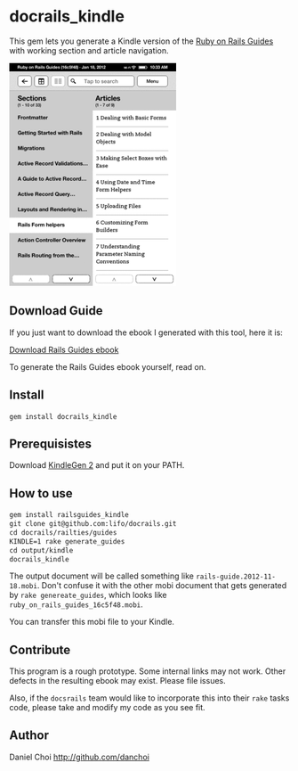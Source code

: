 # docrails_kindle

This gem lets you generate a Kindle version of the [Ruby on Rails Guides][railsguide] with 
working section and article navigation.

[railsguide]:http://guides.rubyonrails.org/

![screen](https://github.com/danchoi/docrails_kindle/raw/master/images/screen1-sm.gif)

## Download Guide

If you just want to download the ebook I generated with this tool, here it is:

[Download Rails Guides ebook][mobi]

[mobi]:https://github.com/danchoi/docrails_kindle/raw/master/mobi/rails-guide.2012-01-18.mobi



To generate the Rails Guides ebook yourself, read on. 



## Install

    gem install docrails_kindle

## Prerequisistes

Download [KindleGen 2][kindlegen] and put it on your PATH.

[kindlegen]:http://www.amazon.com/gp/feature.html?ie=UTF8&docId=1000234621

## How to use

    gem install railsguides_kindle
    git clone git@github.com:lifo/docrails.git
    cd docrails/railties/guides
    KINDLE=1 rake generate_guides
    cd output/kindle
    docrails_kindle
    
The output document will be called something like
`rails-guide.2012-11-18.mobi`. Don't confuse it with the other mobi document
that gets generated by `rake genereate_guides`, which looks like
`ruby_on_rails_guides_16c5f48.mobi`.
  
You can transfer this mobi file to your Kindle.


## Contribute

This program is a rough prototype. Some internal links may not work. Other
defects in the resulting ebook may exist. Please file issues.

Also, if the `docsrails` team would like to incorporate this into their
`rake` tasks code, please take and modify my code as you see fit.


## Author

Daniel Choi http://github.com/danchoi


